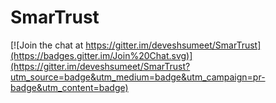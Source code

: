 # SmarTrust

[![Join the chat at https://gitter.im/deveshsumeet/SmarTrust](https://badges.gitter.im/Join%20Chat.svg)](https://gitter.im/deveshsumeet/SmarTrust?utm_source=badge&utm_medium=badge&utm_campaign=pr-badge&utm_content=badge)
